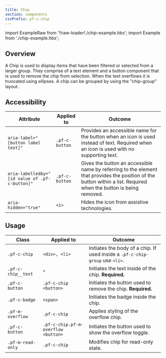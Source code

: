 ```yaml
---
title: Chip
section: components
cssPrefix: pf-c-chip
---
```


import ExampleRaw from '!!raw-loader!./chip-example.hbs';
import Example from './chip-example.hbs';

<Example 
  heading="Chip" 
  handlebars={ExampleRaw} 
  className="is-light-preview"
  html={Example()} />

## Overview

A Chip is used to display items that have been filtered or selected from a larger group. They comprise of a text element and a button component that is used to remove the chip from selection. When the text overflows it is truncated using ellipses. A chip can be grouped by using the "chip-group" layout. 


## Accessibility

| Attribute | Applied to | Outcome |
| -- | -- | -- |
| `aria-label="[button label text]"` | `.pf-c-button` |  Provides an accessible name for the button when an icon is used instead of text. Required when an icon is used with no supporting text. |
| `aria-labelledby="[id value of .pf-c-button]"` | `.pf-c-button` | Gives the button an accessible name by referring to the element that provides the position of the button within a list. Required when the button is being removed. |
| `aria-hidden="true"` | `<i>` |  Hides the icon from assistive technologies. |

## Usage

| Class | Applied to | Outcome |
| -- | -- | -- |
| `.pf-c-chip` | `<div>, <li>` | Initiates the body of a chip. If used inside a `.pf-c-chip-group` use `<li>`. |
| `.pf-c-chip__text` | `*` | Initiates the text inside of the chip. **Required.** |
| `.pf-c-button` | `.pf-c-chip <button>` | Initiates the button used to remove the chip. **Required.** |
| `.pf-c-badge` | `<span>` | Initiates the badge inside the chip. |
| `.pf-m-overflow` | `.pf-c-chip` | Applies styling of the overflow chip. |
| `.pf-c-button` | `.pf-c-chip.pf-m-overflow <button>` | Initiates the button used to show the overflow toggle. |
| `.pf-m-read-only` | `.pf-c-chip` | Modifies chip for read-only state. |
